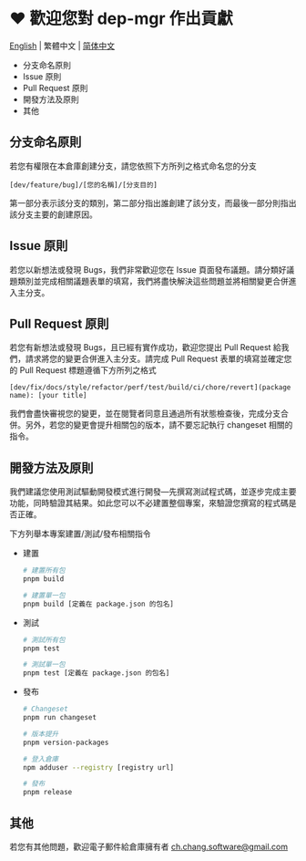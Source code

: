 # ❤️ 歡迎您對 dep-mgr 作出貢獻

[English](CONTRIBUTING_EN.md) | 繁體中文 | [简体中文](CONTRIBUTING_ZH_CN.md)

- 分支命名原則
- Issue 原則
- Pull Request 原則
- 開發方法及原則
- 其他

## 分支命名原則

若您有權限在本倉庫創建分支，請您依照下方所列之格式命名您的分支

    [dev/feature/bug]/[您的名稱]/[分支目的]

第一部分表示該分支的類別，第二部分指出誰創建了該分支，而最後一部分則指出該分支主要的創建原因。

## Issue 原則

若您以新想法或發現 Bugs，我們非常歡迎您在 Issue 頁面發布議題。請分類好議題類別並完成相關議題表單的填寫，我們將盡快解決這些問題並將相關變更合併進入主分支。

## Pull Request 原則

若您有新想法或發現 Bugs，且已經有實作成功，歡迎您提出 Pull Request 給我們，請求將您的變更合併進入主分支。請完成 Pull Request 表單的填寫並確定您的 Pull Request 標題遵循下方所列之格式

    [dev/fix/docs/style/refactor/perf/test/build/ci/chore/revert](package name): [your title]

我們會盡快審視您的變更，並在閱覽者同意且通過所有狀態檢查後，完成分支合併。另外，若您的變更會提升相關包的版本，請不要忘記執行 changeset 相關的指令。

## 開發方法及原則

我們建議您使用測試驅動開發模式進行開發—先撰寫測試程式碼，並逐步完成主要功能，同時驗證其結果。如此您可以不必建置整個專案，來驗證您撰寫的程式碼是否正確。

下方列舉本專案建置/測試/發布相關指令

- 建置

  ```bash
  # 建置所有包
  pnpm build

  # 建置單一包
  pnpm build [定義在 package.json 的包名]
  ```

- 測試

  ```bash
  # 測試所有包
  pnpm test

  # 測試單一包
  pnpm test [定義在 package.json 的包名]
  ```

- 發布

  ```bash
  # Changeset
  pnpm run changeset

  # 版本提升
  pnpm version-packages

  # 登入倉庫
  npm adduser --registry [registry url]

  # 發布
  pnpm release
  ```

## 其他

若您有其他問題，歡迎電子郵件給倉庫擁有者 <ch.chang.software@gmail.com>
